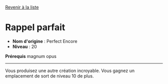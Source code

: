 [Revenir à la liste](..)

# Rappel parfait

 * **Nom d'origine** : Perfect Encore
 * **Niveau** : 20


<p><strong>Prérequis</strong> magnum opus</p>
<hr>
<p>Vous produisez une autre création incroyable. Vous gagnez un emplacement de sort de niveau 10 de plus.</p>